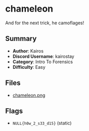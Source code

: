 # chameleon

And for the next trick, he camoflages!

## Summary

- **Author**: Kairos
- **Discord Username**: kairostay 
- **Category**: Intro To Forensics
- **Difficulty**: Easy 

## Files

- [chameleon.png](dist/chameleon.png)

## Flags

- `NULL{h0w_2_s33_d15}` (static)
